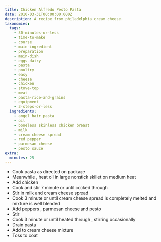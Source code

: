 ```yaml
---
title: Chicken Alfredo Pesto Pasta
date: 2010-03-31T00:00:00.000Z
description: A recipe from philadelphia cream cheese.
taxonomies:
  tags:
    - 30-minutes-or-less
    - time-to-make
    - course
    - main-ingredient
    - preparation
    - main-dish
    - eggs-dairy
    - pasta
    - poultry
    - easy
    - cheese
    - chicken
    - stove-top
    - meat
    - pasta-rice-and-grains
    - equipment
    - 3-steps-or-less
  ingredients:
    - angel hair pasta
    - oil
    - boneless skinless chicken breast
    - milk
    - cream cheese spread
    - red pepper
    - parmesan cheese
    - pesto sauce
extra:
  minutes: 25
---
```

 - Cook pasta as directed on package
 - Meanwhile , heat oil in large nonstick skillet on medium heat
 - Add chicken
 - Cook and stir 7 minute or until cooked through
 - Stir in milk and cream cheese spread
 - Cook 3 minute or until cream cheese spread is completely melted and mixture is well blended
 - Add peppers , parmesan cheese and pesto
 - Stir
 - Cook 3 minute or until heated through , stirring occasionally
 - Drain pasta
 - Add to cream cheese mixture
 - Toss to coat
